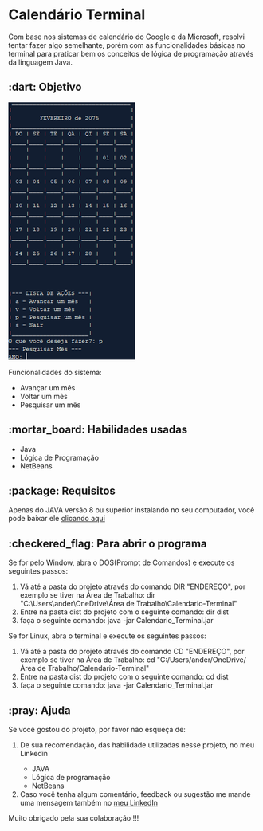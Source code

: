 <h1>Calendário Terminal</h1>
<p>
Com base nos sistemas de calendário do Google e da Microsoft, resolvi tentar fazer algo semelhante, porém com as funcionalidades básicas no terminal para praticar bem os conceitos de lógica de programação através da linguagem Java. 
</p>

<h2>:dart: Objetivo</h2>
<img src="Midia/Tela_principal.png">
<p>Funcionalidades do sistema:</p>
<ul>
  <li>Avançar um mês</li>
  <li>Voltar um mês</li>
  <li>Pesquisar um mês</li>
</ul>

<h2>:mortar_board: Habilidades usadas</h2>
<ul>
  <li>Java</li>
  <li>Lógica de Programação</li>
  <li>NetBeans</li>
</ul>

<h2>:package: Requisitos</h2>
<p>Apenas do JAVA versão 8 ou superior instalando no seu computador, você pode baixar ele <a href="https://www.java.com/pt-BR/">clicando aqui</a></p>

<h2>:checkered_flag: Para abrir o programa</h2>
<p>Se for pelo Window, abra o DOS(Prompt de Comandos) e execute os seguintes passos:</p>
<ol>
  <li>Vá até a pasta do projeto através do comando DIR "ENDEREÇO", por exemplo se tiver na Área de Trabalho: dir "C:\Users\ander\OneDrive\Área de Trabalho\Calendario-Terminal"</li>
  <li>Entre na pasta dist do projeto com o seguinte comando: dir dist</li>
  <li>faça o seguinte comando: java -jar Calendario_Terminal.jar
</ol>

<p>Se for Linux, abra o terminal e execute os seguintes passos:</p>
<ol>
  <li>Vá até a pasta do projeto através do comando CD "ENDEREÇO", por exemplo se tiver na Área de Trabalho: cd "C:/Users/ander/OneDrive/Área de Trabalho/Calendario-Terminal"</li>
  <li>Entre na pasta dist do projeto com o seguinte comando: cd dist</li>
  <li>faça o seguinte comando: java -jar Calendario_Terminal.jar
</ol>

<h2>:pray: Ajuda</h2>

  <p>
  Se você gostou do projeto, por favor não esqueça de:
  </p>
  
  <ol>
  <li>De sua recomendação, das habilidade utilizadas nesse projeto, no meu Linkedin</li>
    <ul>
      <li>  JAVA</li>
      <li>  Lógica de programação</li>
      <li>  NetBeans</li>
    </ul>
  <li>Caso você tenha algum comentário, feedback ou sugestão me mande uma mensagem também no <a href="linkedin.com/in/anderson-correia">meu LinkedIn</a></li>
  </ol>
  
  <p>
  Muito obrigado pela sua colaboração !!!
  </p>
